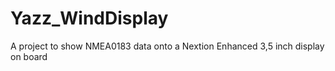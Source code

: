 # Yazz_WindDisplay
 A project to show NMEA0183 data onto a Nextion Enhanced 3,5 inch display on board
